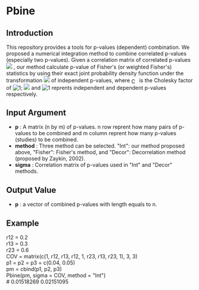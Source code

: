 # Pbine

## Introduction
This repository provides a tools for p-values (dependent) combination. We proposed a numerical integration method to combine correlated p-values (especially two p-values). Given a correlation matrix of correlated p-values 
![](http://www.sciweavers.org/upload/Tex2Img_1646821533/render.png)
, our method calculate p-value of Fisher's (or weighted Fisher's) statistics by using their exact joint probability density function under the transformation 
![](http://www.sciweavers.org/upload/Tex2Img_1646821672/render.png)
of independent p-values, where <img src="http://www.sciweavers.org/tex2img.php?eq=C&bc=White&fc=Black&im=jpg&fs=12&ff=arev&edit=0" align="center" border="0" alt="C" width="17" height="15" /> is the Cholesky factor of
![1](http://www.sciweavers.org/upload/Tex2Img_1646818234/render.png);
![](http://www.sciweavers.org/upload/Tex2Img_1646821467/render.png)
and 
![1](http://www.sciweavers.org/upload/Tex2Img_1646818234/render.png)
reprents independent and dependent p-values respectively.


## Input Argument
 - **p** \: A matrix (n by m) of p-values. n row reprent how many pairs of p-values to be combined and m column reprent how many p-values (studies) to be combined. 
 - **method** \: Three method can be selected. "Int": our method proposed above, "Fisher": Fisher's method, and "Decor": Decorrelation method (proposed by Zaykin, 2002).
 - **sigma** \: Correlation matrix of p-values used in "Int" and "Decor" methods.

## Output Value
 - **p** \: a vector of combined p-values with length equals to n. 

## Example 
r12 = 0.2<br />
r13 = 0.3<br />
r23 = 0.6<br />
COV = matrix(c(1, r12, r13, r12, 1, r23, r13, r23, 1), 3, 3)<br />
p1 = p2 = p3 = c(0.04, 0.05)<br />
pm = cbind(p1, p2, p3)<br />
Pbine(pm, sigma = COV, method = "Int")<br />
\# 0.01518269 0.02151095
